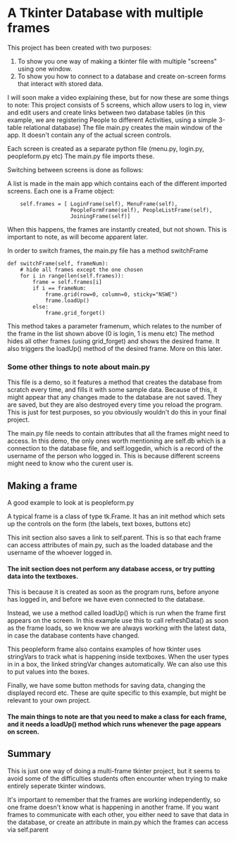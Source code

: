 # A Tkinter Database with multiple frames

This project has been created with two purposes:

1. To show you one way of making a tkinter file with multiple "screens" using one window.
2. To show you how to connect to a database and create on-screen forms that interact with stored data.

I will soon make a video explaining these, but for now these are some things to note:
This project consists of 5 screens, which allow users to log in, view and edit users and create links between two database tables (in this example, we are registering People to different Activities, using a simple 3-table relational database)
The file main.py creates the main window of the app. It doesn't contain any of the actual screen controls.

Each screen is created as a separate python file (menu.py, login.py, peopleform.py etc)
The main.py file imports these.

Switching between screens is done as follows:

A list is made in the main app which contains each of the different imported screens. Each one is a Frame object:

        self.frames = [ LoginFrame(self), MenuFrame(self),
                        PeopleFormFrame(self), PeopleListFrame(self),
                        JoiningFrame(self)]

When this happens, the frames are instantly created, but not shown. This is important to note, as will become apparent later.

In order to switch frames, the main.py file has a method switchFrame

    def switchFrame(self, frameNum):
        # hide all frames except the one chosen
        for i in range(len(self.frames)):
            frame = self.frames[i]
            if i == frameNum:
                frame.grid(row=0, column=0, sticky="NSWE")
                frame.loadUp()
            else:
                frame.grid_forget()
                
This method takes a parameter framenum, which relates to the number of the frame in the list shown above (0 is login, 1 is menu etc)
The method hides all other frames (using grid_forget) and shows the desired frame.
It also triggers the loadUp() method of the desired frame. More on this later.

### Some other things to note about main.py

This file is a demo, so it features a method that creates the database from scratch every time, and fills it with some sample data.
Because of this, it might appear that any changes made to the database are not saved. They are saved, but they are also destroyed every time you reload the program. This is just for test purposes, so you obviously wouldn't do this in your final project.

The main.py file needs to contain attributes that all the frames might need to access. In this demo, the only ones worth mentioning are self.db which is a connection to the database file, and self.loggedin, which is a record of the username of the person who logged in. This is because different screens might need to know who the curent user is.

## Making a frame

A good example to look at is peopleform.py

A typical frame is a class of type tk.Frame. It has an init method which sets up the controls on the form (the labels, text boxes, buttons etc)

This init section also saves a link to self.parent. This is so that each frame can access attributes of main.py, such as the loaded database and the username of the whoever logged in.

#### The init section does not perform any database access, or try putting data into the textboxes.

This is because it is created as soon as the program runs, before anyone has logged in, and before we have even connected to the database.

Instead, we use a method called loadUp() which is run when the frame first appears on the screen. In this example use this to call refreshData() as soon as the frame loads, so we know we are always working with the latest data, in case the database contents have changed.

This peopleform frame also contains examples of how tkinter uses stringVars to track what is happening inside textboxes. When the user types in in a box, the linked stringVar changes automatically. We can also use this to put values into the boxes.

Finally, we have some button methods for saving data, changing the displayed record etc. These are quite specific to this example, but might be relevant to your own project.

#### The main things to note are that you need to make a class for each frame, and it needs a loadUp() method which runs whenever the page appears on screen.

## Summary

This is just one way of doing a multi-frame tkinter project, but it seems to avoid some of the difficulties students often encounter when trying to make entirely seperate tkinter windows.

It's important to remember that the frames are working independently, so one frame doesn't know what is happening in another frame. If you want frames to communicate with each other, you either need to save that data in the database, or create an attribute in main.py which the frames can access via self.parent
